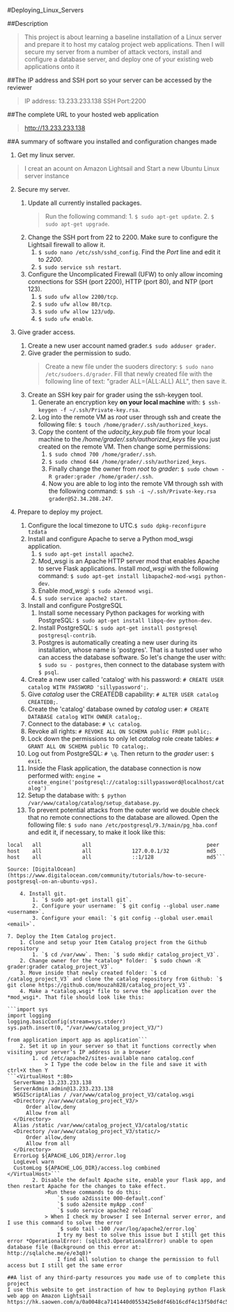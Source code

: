 #Deploying_Linux_Servers

##Description
>This project is about learning a baseline installation of a Linux server and prepare it to host my catalog project web applications. Then I will secure my server from a number of attack vectors, install and configure a database server, and deploy one of your existing web applications onto it

##The IP address and SSH port so your server can be accessed by the reviewer
>IP address: 13.233.233.138
>SSH Port:2200

##The complete URL to your hosted web application
>http://13.233.233.138

##A summary of software you installed and configuration changes made
1. Get my linux server.
>I creat an acount on Amazon Lightsail and Start a new Ubuntu Linux server instance

2. Secure my server.
	1. Update all currently installed packages.
		>Run the following command:
			1. `$ sudo apt-get update`.
			2. `$ sudo apt-get upgrade`.
	2. Change the SSH port from 22 to 2200. Make sure to configure the Lightsail firewall to allow it.
		1. `$ sudo nano /etc/ssh/sshd_config`. Find the *Port* line and edit it to *2200*.
		2. `$ sudo service ssh restart`.
	3. Configure the Uncomplicated Firewall (UFW) to only allow incoming connections for SSH (port 2200), HTTP (port 80), and NTP (port 123).
		1. `$ sudo ufw allow 2200/tcp`.
		2. `$ sudo ufw allow 80/tcp`.
		3. `$ sudo ufw allow 123/udp`.
		4. `$ sudo ufw enable`.

3. Give grader access.
	1. Create a new user account named grader.`$ sudo adduser grader`.
	2. Give grader the permission to sudo.
		>Create a new file under the suoders directory: `$ sudo nano /etc/sudoers.d/grader`. Fill that newly created file with the following line of text: "grader ALL=(ALL:ALL) ALL", then save it.
	3. Create an SSH key pair for grader using the ssh-keygen tool.
		1. Generate an encryption key **on your local machine** with: `$ ssh-keygen -f ~/.ssh/Private-key.rsa`.
		2. Log into the remote VM as *root* user through ssh and create the following file: `$ touch /home/grader/.ssh/authorized_keys`.
		3. Copy the content of the *udacity_key.pub* file from your local machine to the */home/grader/.ssh/authorized_keys* file you just created on the remote VM. Then change some permissions:
			1. `$ sudo chmod 700 /home/grader/.ssh`.
			2. `$ sudo chmod 644 /home/grader/.ssh/authorized_keys`.
			3. Finally change the owner from *root* to *grader*: `$ sudo chown -R grader:grader /home/grader/.ssh`.
			4. Now you are able to log into the remote VM through ssh with the following command: `$ ssh -i ~/.ssh/Private-key.rsa grader@52.34.208.247`.

4. Prepare to deploy my project.
	1. Configure the local timezone to UTC.`$ sudo dpkg-reconfigure tzdata`
	2. Install and configure Apache to serve a Python mod_wsgi application.
		1. `$ sudo apt-get install apache2`.
		2. Mod_wsgi is an Apache HTTP server mod that enables Apache to serve Flask applications. Install *mod_wsgi* with the following command:
			`$ sudo apt-get install libapache2-mod-wsgi python-dev`.
		3. Enable *mod_wsgi*: `$ sudo a2enmod wsgi`.
		4. `$ sudo service apache2 start`.
	3. Install and configure PostgreSQL
		1. Install some necessary Python packages for working with PostgreSQL: `$ sudo apt-get install libpq-dev python-dev`.
		2. Install PostgreSQL: `$ sudo apt-get install postgresql postgresql-contrib`.
		3. Postgres is automatically creating a new user during its installation, whose name is 'postgres'. That is a tusted user who can access the database software. So let's change the user with: `$ sudo su - postgres`, then connect to the database system with `$ psql`.
	4. Create a new user called 'catalog' with his password: `# CREATE USER catalog WITH PASSWORD 'sillypassword';`.
	5. Give *catalog* user the CREATEDB capability: `# ALTER USER catalog CREATEDB;`.
	6. Create the 'catalog' database owned by *catalog* user: `# CREATE DATABASE catalog WITH OWNER catalog;`.
	7. Connect to the database: `# \c catalog`.
	8. Revoke all rights: `# REVOKE ALL ON SCHEMA public FROM public;`.
	9. Lock down the permissions to only let *catalog* role create tables: `# GRANT ALL ON SCHEMA public TO catalog;`.
	10. Log out from PostgreSQL: `# \q`. Then return to the *grader* user: `$ exit`.
	11. Inside the Flask application, the database connection is now performed with:
	```engine = create_engine('postgresql://catalog:sillypassword@localhost/catalog')```
	12. Setup the database with: `$ python /var/www/catalog/catalog/setup_database.py`.
	13. To prevent potential attacks from the outer world we double check that no remote connections to the database are allowed. Open the following file: `$ sudo nano /etc/postgresql/9.3/main/pg_hba.conf` and edit it, if necessary, to make it look like this:
```local   all             postgres                                peer
local   all             all                                     peer
host    all             all             127.0.0.1/32            md5
host    all             all             ::1/128                 md5```

Source: [DigitalOcean](https://www.digitalocean.com/community/tutorials/how-to-secure-postgresql-on-an-ubuntu-vps).

	4. Install git.
		1. `$ sudo apt-get install git`.
		2. Configure your username: `$ git config --global user.name <username>`.
		3. Configure your email: `$ git config --global user.email <email>`.

7. Deploy the Item Catalog project.
	1. Clone and setup your Item Catalog project from the Github repository
		1. `$ cd /var/www`. Then: `$ sudo mkdir catalog_project_V3`.
	2. Change owner for the *catalog* folder: `$ sudo chown -R grader:grader catalog_project_V3`.
	3. Move inside that newly created folder: `$ cd /catalog_project_V3` and clone the catalog repository from Github: `$ git clone https://github.com/mouzah828/catalog_project_V3`.
	4. Make a *catalog.wsgi* file to serve the application over the *mod_wsgi*. That file should look like this:

```import sys
import logging
logging.basicConfig(stream=sys.stderr)
sys.path.insert(0, "/var/www/catalog_project_V3/")

from application import app as application```
	2. Set it up in your server so that it functions correctly when visiting your server’s IP address in a browser
		1. cd /etc/apache2/sites-available nano catalog.conf
			> I Type the code below in the file and save it with ctrl+X then Y
```<VirtualHost *:80>
  ServerName 13.233.233.138
  ServerAdmin admin@13.233.233.138
  WSGIScriptAlias / /var/www/catalog_project_V3/catalog.wsgi
  <Directory /var/www/catalog_project_V3/>
      Order allow,deny
      Allow from all
  </Directory>
  Alias /static /var/www/catalog_project_V3/catalog/static
  <Directory /var/www/catalog_project_V3/static/>
      Order allow,deny
      Allow from all
  </Directory>
  ErrorLog ${APACHE_LOG_DIR}/error.log
  LogLevel warn
  CustomLog ${APACHE_LOG_DIR}/access.log combined
</VirtualHost>```
		2. Disable the default Apache site, enable your flask app, and then restart Apache for the changes to take effect.
			>Run these commands to do this:
				`$ sudo a2dissite 000-default.conf`
				`$ sudo a2ensite myApp .conf`
				`$ sudo service apache2 reload`
			> When I check my browser I see Internal server error, and I use this command to solve the error
				`$ sudo tail -100 /var/log/apache2/error.log`
				I try my best to solve this issue but I still get this error *OperationalError: (sqlite3.OperationalError) unable to open database file (Background on this error at: http://sqlalche.me/e/e3q8)*
				I find all solution to change the permission to full access but I still get the same error

##A list of any third-party resources you made use of to complete this project
I use this website to get instraction of how to Deploying python Flask web app on Amazon Lightsail
https://hk.saowen.com/a/0a0048ca7141440d0553425e8df46b16cdf4c13f50df4c5888256393d34bb1b9
